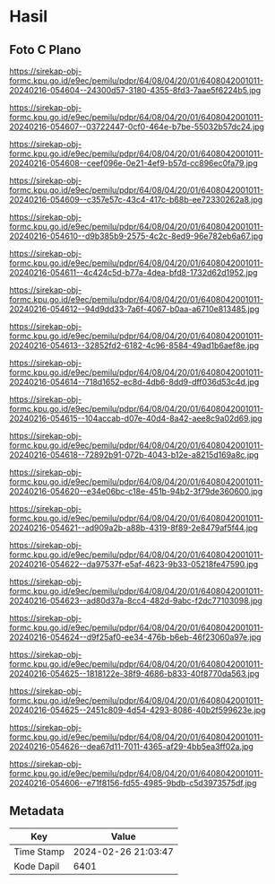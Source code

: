 # Hasil

## Foto C Plano

https://sirekap-obj-formc.kpu.go.id/e9ec/pemilu/pdpr/64/08/04/20/01/6408042001011-20240216-054604--24300d57-3180-4355-8fd3-7aae5f6224b5.jpg

https://sirekap-obj-formc.kpu.go.id/e9ec/pemilu/pdpr/64/08/04/20/01/6408042001011-20240216-054607--03722447-0cf0-464e-b7be-55032b57dc24.jpg

https://sirekap-obj-formc.kpu.go.id/e9ec/pemilu/pdpr/64/08/04/20/01/6408042001011-20240216-054608--ceef096e-0e21-4ef9-b57d-cc896ec0fa79.jpg

https://sirekap-obj-formc.kpu.go.id/e9ec/pemilu/pdpr/64/08/04/20/01/6408042001011-20240216-054609--c357e57c-43c4-417c-b68b-ee72330262a8.jpg

https://sirekap-obj-formc.kpu.go.id/e9ec/pemilu/pdpr/64/08/04/20/01/6408042001011-20240216-054610--d9b385b9-2575-4c2c-8ed9-96e782eb6a67.jpg

https://sirekap-obj-formc.kpu.go.id/e9ec/pemilu/pdpr/64/08/04/20/01/6408042001011-20240216-054611--4c424c5d-b77a-4dea-bfd8-1732d62d1952.jpg

https://sirekap-obj-formc.kpu.go.id/e9ec/pemilu/pdpr/64/08/04/20/01/6408042001011-20240216-054612--94d9dd33-7a6f-4067-b0aa-a6710e813485.jpg

https://sirekap-obj-formc.kpu.go.id/e9ec/pemilu/pdpr/64/08/04/20/01/6408042001011-20240216-054613--32852fd2-6182-4c96-8584-49ad1b6aef8e.jpg

https://sirekap-obj-formc.kpu.go.id/e9ec/pemilu/pdpr/64/08/04/20/01/6408042001011-20240216-054614--718d1652-ec8d-4db6-8dd9-dff036d53c4d.jpg

https://sirekap-obj-formc.kpu.go.id/e9ec/pemilu/pdpr/64/08/04/20/01/6408042001011-20240216-054615--104accab-d07e-40d4-8a42-aee8c9a02d69.jpg

https://sirekap-obj-formc.kpu.go.id/e9ec/pemilu/pdpr/64/08/04/20/01/6408042001011-20240216-054618--72892b91-072b-4043-b12e-a8215d169a8c.jpg

https://sirekap-obj-formc.kpu.go.id/e9ec/pemilu/pdpr/64/08/04/20/01/6408042001011-20240216-054620--e34e06bc-c18e-451b-94b2-3f79de360600.jpg

https://sirekap-obj-formc.kpu.go.id/e9ec/pemilu/pdpr/64/08/04/20/01/6408042001011-20240216-054621--ad909a2b-a88b-4319-8f89-2e8479af5f44.jpg

https://sirekap-obj-formc.kpu.go.id/e9ec/pemilu/pdpr/64/08/04/20/01/6408042001011-20240216-054622--da97537f-e5af-4623-9b33-05218fe47590.jpg

https://sirekap-obj-formc.kpu.go.id/e9ec/pemilu/pdpr/64/08/04/20/01/6408042001011-20240216-054623--ad80d37a-8cc4-482d-9abc-f2dc77103098.jpg

https://sirekap-obj-formc.kpu.go.id/e9ec/pemilu/pdpr/64/08/04/20/01/6408042001011-20240216-054624--d9f25af0-ee34-476b-b6eb-46f23060a97e.jpg

https://sirekap-obj-formc.kpu.go.id/e9ec/pemilu/pdpr/64/08/04/20/01/6408042001011-20240216-054625--1818122e-38f9-4686-b833-40f8770da563.jpg

https://sirekap-obj-formc.kpu.go.id/e9ec/pemilu/pdpr/64/08/04/20/01/6408042001011-20240216-054625--2451c809-4d54-4293-8086-40b2f599623e.jpg

https://sirekap-obj-formc.kpu.go.id/e9ec/pemilu/pdpr/64/08/04/20/01/6408042001011-20240216-054626--dea67d11-7011-4365-af29-4bb5ea3ff02a.jpg

https://sirekap-obj-formc.kpu.go.id/e9ec/pemilu/pdpr/64/08/04/20/01/6408042001011-20240216-054606--e71f8156-fd55-4985-9bdb-c5d3973575df.jpg


## Metadata

| Key        | Value               |
| ---------- | ------------------- |
| Time Stamp | 2024-02-26 21:03:47 |
| Kode Dapil | 6401                |



